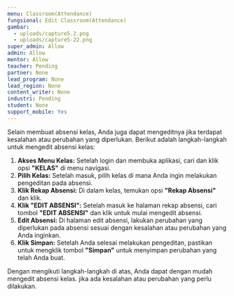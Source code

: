 ```yaml
---
menu: Classroom(Attendance)
fungsional: Edit Classroom(Attendance)
gambar:
  - uploads/capture5.2.png
  - uploads/capture5-22.png
super_admin: Allow
admin: Allow
mentor: Allow
teacher: Pending
partner: None
lead_program: None
lead_region: None
content_writer: None
industri: Pending
student: None
support_mobile: Yes
---
```

Selain membuat absensi kelas, Anda juga dapat mengeditnya jika terdapat kesalahan atau perubahan yang diperlukan. Berikut adalah langkah-langkah untuk mengedit absensi kelas:

1. **Akses Menu Kelas:** Setelah login dan membuka aplikasi, cari dan klik opsi **"KELAS"** di menu navigasi.
2. **Pilih Kelas:** Setelah masuk, pilih kelas di mana Anda ingin melakukan pengeditan pada absensi.
3. **Klik Rekap Absensi:** Di dalam kelas, temukan opsi **"Rekap Absensi"** dan klik.
4. **Klik "EDIT ABSENSI":** Setelah masuk ke halaman rekap absensi, cari tombol **"EDIT ABSENSI"** dan klik untuk mulai mengedit absensi.
5. **Edit Absensi:** Di halaman edit absensi, lakukan perubahan yang diperlukan pada absensi sesuai dengan kesalahan atau perubahan yang Anda inginkan.
6. **Klik Simpan:** Setelah Anda selesai melakukan pengeditan, pastikan untuk mengklik tombol **"Simpan"** untuk menyimpan perubahan yang telah Anda buat.

Dengan mengikuti langkah-langkah di atas, Anda dapat dengan mudah mengedit absensi kelas. jika ada kesalahan atau perubahan yang perlu dilakukan.